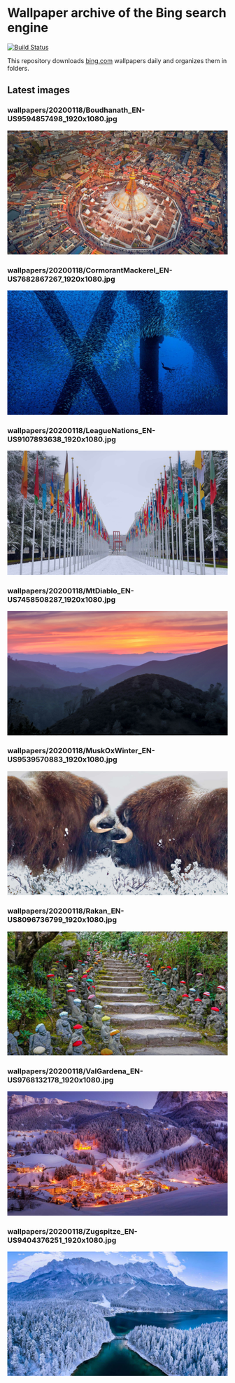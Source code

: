 # Wallpaper archive of the Bing search engine

[![Build Status](https://travis-ci.org/kijart/bing-daily-images-dl.svg?branch=wallpapers)](https://travis-ci.org/kijart/bing-daily-images-dl)

This repository downloads [bing.com](https://www.bing.com) wallpapers daily and organizes them in folders.

## Latest images

<!-- Wallpapers -->

### wallpapers/20200118/Boudhanath_EN-US9594857498_1920x1080.jpg

![wallpapers/20200118/Boudhanath_EN-US9594857498_1920x1080.jpg](wallpapers/20200118/Boudhanath_EN-US9594857498_1920x1080.jpg)

### wallpapers/20200118/CormorantMackerel_EN-US7682867267_1920x1080.jpg

![wallpapers/20200118/CormorantMackerel_EN-US7682867267_1920x1080.jpg](wallpapers/20200118/CormorantMackerel_EN-US7682867267_1920x1080.jpg)

### wallpapers/20200118/LeagueNations_EN-US9107893638_1920x1080.jpg

![wallpapers/20200118/LeagueNations_EN-US9107893638_1920x1080.jpg](wallpapers/20200118/LeagueNations_EN-US9107893638_1920x1080.jpg)

### wallpapers/20200118/MtDiablo_EN-US7458508287_1920x1080.jpg

![wallpapers/20200118/MtDiablo_EN-US7458508287_1920x1080.jpg](wallpapers/20200118/MtDiablo_EN-US7458508287_1920x1080.jpg)

### wallpapers/20200118/MuskOxWinter_EN-US9539570883_1920x1080.jpg

![wallpapers/20200118/MuskOxWinter_EN-US9539570883_1920x1080.jpg](wallpapers/20200118/MuskOxWinter_EN-US9539570883_1920x1080.jpg)

### wallpapers/20200118/Rakan_EN-US8096736799_1920x1080.jpg

![wallpapers/20200118/Rakan_EN-US8096736799_1920x1080.jpg](wallpapers/20200118/Rakan_EN-US8096736799_1920x1080.jpg)

### wallpapers/20200118/ValGardena_EN-US9768132178_1920x1080.jpg

![wallpapers/20200118/ValGardena_EN-US9768132178_1920x1080.jpg](wallpapers/20200118/ValGardena_EN-US9768132178_1920x1080.jpg)

### wallpapers/20200118/Zugspitze_EN-US9404376251_1920x1080.jpg

![wallpapers/20200118/Zugspitze_EN-US9404376251_1920x1080.jpg](wallpapers/20200118/Zugspitze_EN-US9404376251_1920x1080.jpg)

